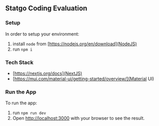 ## Statgo Coding Evaluation

### Setup

In order to setup your environment:

1. install `node` from [https://nodejs.org/en/download](NodeJS)
1. run `npm i`

### Tech Stack

- [https://nextjs.org/docs](NextJS)
- [https://mui.com/material-ui/getting-started/overview/](Material UI)

### Run the App

To run the app:

1. run `npm run dev`
2. Open [http://localhost:3000](http://localhost:3000) with your browser to see the result.
